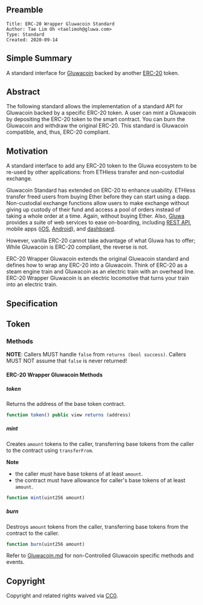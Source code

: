 ## Preamble

    Title: ERC-20 Wrapper Gluwacoin Standard
    Author: Tae Lim Oh <taelimoh@gluwa.com>
    Type: Standard
    Created: 2020-09-14


## Simple Summary

A standard interface for [Gluwacoin](https://gluwacoin.com) backed by 
another [ERC-20](https://eips.ethereum.org/EIPS/eip-20) token.


## Abstract

The following standard allows the implementation of a standard API for Gluwacoin backed by a specific ERC-20 token.
A user can mint a Gluwacoin by depositing the ERC-20 token to the smart contract. You can burn the Gluwacoin and 
withdraw the original ERC-20. This standard is Gluwacoin compatible, and, thus, ERC-20 compliant.


## Motivation

A standard interface to add any ERC-20 token to the Gluwa ecosystem to be re-used by other applications: 
from ETHless transfer and non-custodial exchange.

Gluwacoin Standard has extended on ERC-20 to enhance usability.
ETHless transfer freed users from buying Ether before they can start using a dapp.
Non-custodial exchange functions allow users to make exchange without giving up custody of their fund 
and access a pool of orders instead of taking a whole order at a time.
Again, without buying Ether.
Also, [Gluwa](https://gluwa.com) provides a suite of web services to ease on-boarding,
including [REST API](https://docs.gluwa.com/api/api), 
mobile apps ([iOS](https://apps.apple.com/app/gluwa/id1021292326), [Android](https://play.google.com/store/apps/details?id=com.gluwa.android)), 
and [dashboard](https://dashboard.gluwa.com/).

However, vanilla ERC-20 cannot take advantage of what Gluwa has to offer;
While Gluwacoin is ERC-20 compliant, the reverse is not.

ERC-20 Wrapper Gluwacoin extends the original Gluwacoin standard 
and defines how to wrap any ERC-20 into a Gluwacoin.
Think of ERC-20 as a steam engine train 
and Gluwacoin as an electric train with an overhead line.
ERC-20 Wrapper Gluwacoin is an electric locomotive that turns your train into an electric train.


## Specification

## Token
### Methods

**NOTE**: Callers MUST handle `false` from `returns (bool success)`.
Callers MUST NOT assume that `false` is never returned!

#### ERC-20 Wrapper Gluwacoin Methods



##### token

Returns the address of the base token contract.

``` js
function token() public view returns (address)
```



##### mint

Creates `amount` tokens to the caller, transferring base tokens from the caller to the contract using `transferFrom`.

**Note** 
- the caller must have base tokens of at least `amount`.
- the contract must have allowance for caller's base tokens of at least `amount`.

``` js
function mint(uint256 amount)
```



##### burn

Destroys `amount` tokens from the caller, transferring base tokens from the contract to the caller.

``` js
function burn(uint256 amount)
```


Refer to [Gluwacoin.md](./Gluwacoin.md) for non-Controlled Gluwacoin specific methods and events.

## Copyright
Copyright and related rights waived via [CC0](https://creativecommons.org/publicdomain/zero/1.0/).